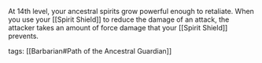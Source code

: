 At 14th level, your ancestral spirits grow powerful enough to retaliate. When you use your [[Spirit Shield]] to reduce the damage of an attack, the attacker takes an amount of force damage that your [[Spirit Shield]] prevents.

tags: [[Barbarian#Path of the Ancestral Guardian]]